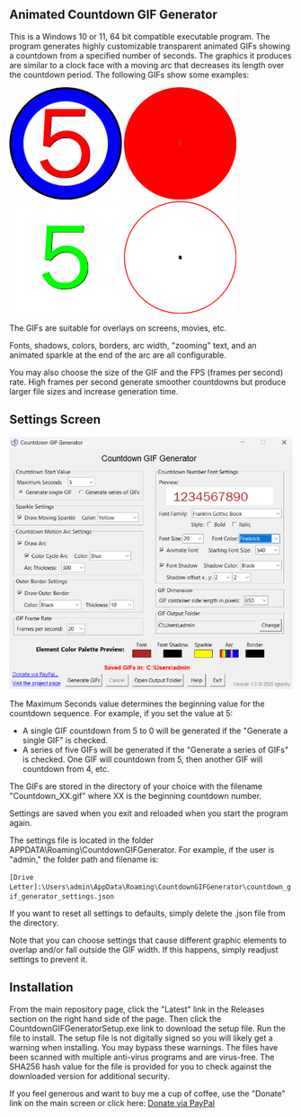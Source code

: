 ## Animated Countdown GIF Generator

This is a Windows 10 or 11, 64 bit compatible executable program. The program generates highly customizable transparent animated GIFs showing a countdown from a specified number of seconds. The graphics it produces are similar to a clock face with a moving arc that decreases its length over the countdown period. The following GIFs show some examples:

<p align="left">
  <img src="images/1.gif?v2" width="200">
  <img src="images/2.gif" width="200">
  <img src="images/3.gif" width="200">
  <img src="images/4.gif" width="200">
</p>

The GIFs are suitable for overlays on screens, movies, etc.

Fonts, shadows, colors, borders, arc width, "zooming" text, and an animated sparkle at the end of the arc are all configurable.

You may also choose the size of the GIF and the FPS (frames per second) rate. High frames per second generate smoother countdowns but produce larger file sizes and increase generation time.

## Settings Screen

<img src="images/2.png?v=2" width="600">

The Maximum Seconds value determines the beginning value for the countdown sequence. For example, if you set the value at 5:

- A single GIF countdown from 5 to 0 will be generated if the "Generate a single GIF" is checked. 
- A series of five GIFs will be generated if the "Generate a series of GIFs" is checked. One GIF will countdown from 5, then another GIF will countdown from 4, etc.

The GIFs are stored in the directory of your choice with the filename "Countdown_XX.gif" where XX is the beginning countdown number.

Settings are saved when you exit and reloaded when you start the program again.

The settings file is located in the folder APPDATA\Roaming\CountdownGIFGenerator. For example, if the user is "admin," the folder path and filename is:

`[Drive Letter]:\Users\admin\AppData\Roaming\CountdownGIFGenerator\countdown_gif_generator_settings.json`

If you want to reset all settings to defaults, simply delete the .json file from the directory.

Note that you can choose settings that cause different graphic elements to overlap and/or fall outside the GIF width. If this happens, simply readjust settings to prevent it.

## Installation
From the main repository page, click the "Latest" link in the Releases section on the right hand side of the page. Then click the CountdownGIFGeneratorSetup.exe link to download the setup file. Run the file to install. The setup file is not digitally signed so you will likely get a warning when installing. You may bypass these warnings. The files have been scanned with multiple anti-virus programs and are virus-free. The SHA256 hash value for the file is provided for you to check against the downloaded version for additional security.

If you feel generous and want to buy me a cup of coffee, use the "Donate" link on the main screen or click here: 
[Donate via PayPal](https://www.paypal.me/tgtechdevshop)
